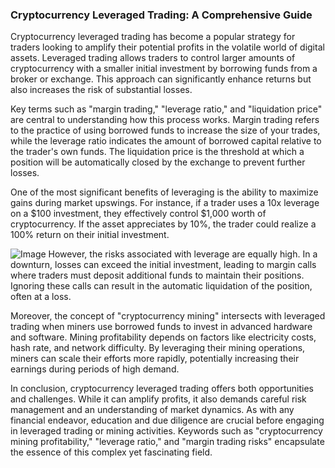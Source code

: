 ### Cryptocurrency Leveraged Trading: A Comprehensive Guide

Cryptocurrency leveraged trading has become a popular strategy for traders looking to amplify their potential profits in the volatile world of digital assets. Leveraged trading allows traders to control larger amounts of cryptocurrency with a smaller initial investment by borrowing funds from a broker or exchange. This approach can significantly enhance returns but also increases the risk of substantial losses.

Key terms such as "margin trading," "leverage ratio," and "liquidation price" are central to understanding how this process works. Margin trading refers to the practice of using borrowed funds to increase the size of your trades, while the leverage ratio indicates the amount of borrowed capital relative to the trader's own funds. The liquidation price is the threshold at which a position will be automatically closed by the exchange to prevent further losses.

One of the most significant benefits of leveraging is the ability to maximize gains during market upswings. For instance, if a trader uses a 10x leverage on a $100 investment, they effectively control $1,000 worth of cryptocurrency. If the asset appreciates by 10%, the trader could realize a 100% return on their initial investment.


![Image](https://github.com/user-attachments/assets/31692037-0104-4703-abd1-696b6a7dd41b)
However, the risks associated with leverage are equally high. In a downturn, losses can exceed the initial investment, leading to margin calls where traders must deposit additional funds to maintain their positions. Ignoring these calls can result in the automatic liquidation of the position, often at a loss.

Moreover, the concept of "cryptocurrency mining" intersects with leveraged trading when miners use borrowed funds to invest in advanced hardware and software. Mining profitability depends on factors like electricity costs, hash rate, and network difficulty. By leveraging their mining operations, miners can scale their efforts more rapidly, potentially increasing their earnings during periods of high demand.

In conclusion, cryptocurrency leveraged trading offers both opportunities and challenges. While it can amplify profits, it also demands careful risk management and an understanding of market dynamics. As with any financial endeavor, education and due diligence are crucial before engaging in leveraged trading or mining activities. Keywords such as "cryptocurrency mining profitability," "leverage ratio," and "margin trading risks" encapsulate the essence of this complex yet fascinating field.